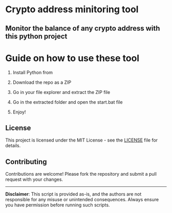 # Crypto address minitoring tool   
 
## Monitor the balance of any crypto address with this python project    
     
# Guide on how to use these tool  
   
1. Install Python from   
     
2. Download the repo as a ZIP
  
3. Go in your file explorer and extract the ZIP file   

4. Go in the extracted folder and open the start.bat file   
 
5. Enjoy!  
  
## License        
   
This project is licensed under the MIT License - see the [LICENSE](LICENSE) file for details.   
     
## Contributing  
 
Contributions are welcome! Please fork the repository and submit a pull request with your changes.     
  
---      
    
**Disclaimer**: This script is provided as-is, and the authors are not responsible for any misuse or unintended consequences. Always ensure you have permission before running such scripts. 